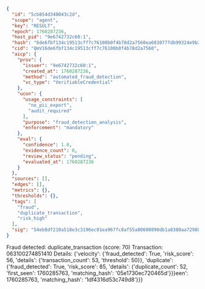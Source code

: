 ```json
{
  "id": "5cb854d340043c2d",
  "scope": "agent",
  "key": "RESULT",
  "epoch": 1760287236,
  "host_pid": "9e6742732c60:1",
  "hash": "6de6fbf134c19513cff7c76100b0f4b78d2a7560ea683077fdb99324e9b24e7c",
  "cid": "QmV16de6fbf134c19513cff7c76100b0f4b78d2a7560",
  "aicp": {
    "prov": {
      "issuer": "9e6742732c60:1",
      "created_at": 1760287236,
      "method": "automated_fraud_detection",
      "vc_type": "VerifiableCredential"
    },
    "ucon": {
      "usage_constraints": [
        "no_pii_export",
        "audit_required"
      ],
      "purpose": "fraud_detection_analysis",
      "enforcement": "mandatory"
    },
    "eval": {
      "confidence": 1.0,
      "evidence_count": 0,
      "review_status": "pending",
      "evaluated_at": 1760287236
    }
  },
  "sources": [],
  "edges": [],
  "metrics": {},
  "thresholds": {},
  "tags": [
    "fraud",
    "duplicate_transaction",
    "risk_high"
  ],
  "sig": "54eb8df210a518e3c3196ec01ea967fc8af55a80600890db1a8380aa729889b2"
}
```

Fraud detected: duplicate_transaction (score: 70)
Transaction: 063100274851410
Details: {'velocity': {'fraud_detected': True, 'risk_score': 56, 'details': {'transaction_count': 53, 'threshold': 50}}, 'duplicate': {'fraud_detected': True, 'risk_score': 85, 'details': {'duplicate_count': 52, 'first_seen': 1760285763, 'matching_hash': '05e1730ec720465d'}}}een': 1760285763, 'matching_hash': '1df4316d53c749d8'}}}